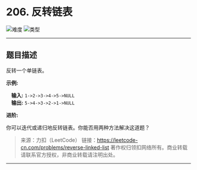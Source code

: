 # 206. 反转链表

![难度](https://img.shields.io/badge/难度-简单-5cb85c.svg?logo=leetcode&style=flat)  ![类型](https://img.shields.io/badge/类型-链表-violet.svg?style=flat)

---

## 题目描述

反转一个单链表。

**示例:**

&emsp;**输入:** `1->2->3->4->5->NULL`  
&emsp;**输出:** `5->4->3->2->1->NULL`  

**进阶:**  

你可以迭代或递归地反转链表。你能否用两种方法解决这道题？  

> 来源：力扣（LeetCode）
> 链接：https://leetcode-cn.com/problems/reverse-linked-list
> 著作权归领扣网络所有。商业转载请联系官方授权，非商业转载请注明出处。

---
